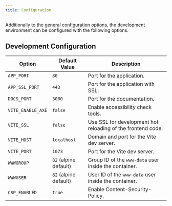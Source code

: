 ```yaml
---
title: Configuration
---
```


Additionally to the [general configuration options](../administration/03-configuration.md), the development environment can be configured with the following options.

## Development Configuration

| Option            | Default Value         | Description                                                 |
|-------------------|-----------------------|-------------------------------------------------------------|
| `APP_PORT`        | `80`                  | Port for the application.                                   |
| `APP_SSL_PORT`    | `443`                 | Port for the application with SSL.                          |
| `DOCS_PORT`       | `3000`                | Port for the documentation.                                 |
| `VITE_ENABLE_AXE` | `false`               | Enable accessibility check tools.                           |
| `VITE_SSL`        | `false`               | Use SSL for development hot reloading of the frontend code. |
| `VITE_HOST`       | `localhost`           | Domain and port for the Vite dev server.                    |
| `VITE_PORT`       | `1073`                | Port for the Vite dev server.                               |
| `WWWGROUP`        | `82` (alpine default) | Group ID of the `www-data` user inside the container.       |
| `WWWUSER`         | `82` (alpine default) | User ID of the `www-data` user inside the container.        |
| `CSP_ENABLED`     | `true`                | Enable Content-Security-Policy.                             |
